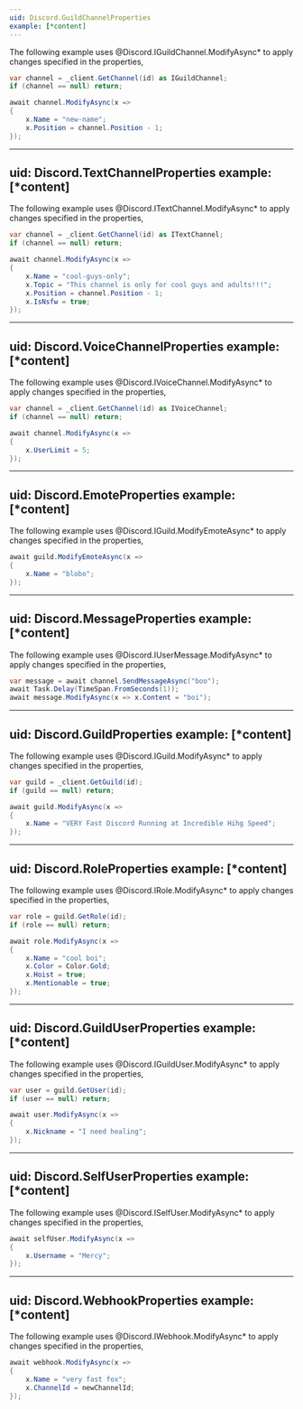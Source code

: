 ```yaml
---
uid: Discord.GuildChannelProperties
example: [*content]
---
```


The following example uses @Discord.IGuildChannel.ModifyAsync* to
apply changes specified in the properties,

```cs
var channel = _client.GetChannel(id) as IGuildChannel;
if (channel == null) return;

await channel.ModifyAsync(x =>
{
    x.Name = "new-name";
    x.Position = channel.Position - 1;
});
```

---
uid: Discord.TextChannelProperties
example: [*content]
---

The following example uses @Discord.ITextChannel.ModifyAsync* to
apply changes specified in the properties,

```cs
var channel = _client.GetChannel(id) as ITextChannel;
if (channel == null) return;

await channel.ModifyAsync(x =>
{
    x.Name = "cool-guys-only";
    x.Topic = "This channel is only for cool guys and adults!!!";
    x.Position = channel.Position - 1;
    x.IsNsfw = true;
});
```

---
uid: Discord.VoiceChannelProperties
example: [*content]
---

The following example uses @Discord.IVoiceChannel.ModifyAsync* to
apply changes specified in the properties,

```cs
var channel = _client.GetChannel(id) as IVoiceChannel;
if (channel == null) return;

await channel.ModifyAsync(x =>
{
    x.UserLimit = 5;
});
```

---
uid: Discord.EmoteProperties
example: [*content]
---

The following example uses @Discord.IGuild.ModifyEmoteAsync* to
apply changes specified in the properties,

```cs
await guild.ModifyEmoteAsync(x =>
{
    x.Name = "blobo";
});
```

---
uid: Discord.MessageProperties
example: [*content]
---

The following example uses @Discord.IUserMessage.ModifyAsync* to
apply changes specified in the properties,

```cs
var message = await channel.SendMessageAsync("boo");
await Task.Delay(TimeSpan.FromSeconds(1));
await message.ModifyAsync(x => x.Content = "boi");
```

---
uid: Discord.GuildProperties
example: [*content]
---

The following example uses @Discord.IGuild.ModifyAsync* to
apply changes specified in the properties,

```cs
var guild = _client.GetGuild(id);
if (guild == null) return;

await guild.ModifyAsync(x =>
{
    x.Name = "VERY Fast Discord Running at Incredible Hihg Speed";
});
```

---
uid: Discord.RoleProperties
example: [*content]
---

The following example uses @Discord.IRole.ModifyAsync* to
apply changes specified in the properties,

```cs
var role = guild.GetRole(id);
if (role == null) return;

await role.ModifyAsync(x =>
{
    x.Name = "cool boi";
    x.Color = Color.Gold;
    x.Hoist = true;
    x.Mentionable = true;
});
```

---
uid: Discord.GuildUserProperties
example: [*content]
---

The following example uses @Discord.IGuildUser.ModifyAsync* to
apply changes specified in the properties,

```cs
var user = guild.GetUser(id);
if (user == null) return;

await user.ModifyAsync(x =>
{
    x.Nickname = "I need healing";
});
```

---
uid: Discord.SelfUserProperties
example: [*content]
---

The following example uses @Discord.ISelfUser.ModifyAsync* to
apply changes specified in the properties,

```cs
await selfUser.ModifyAsync(x =>
{
    x.Username = "Mercy";
});
```

---
uid: Discord.WebhookProperties
example: [*content]
---

The following example uses @Discord.IWebhook.ModifyAsync* to
apply changes specified in the properties,

```cs
await webhook.ModifyAsync(x =>
{
    x.Name = "very fast fox";
    x.ChannelId = newChannelId;
});
```
